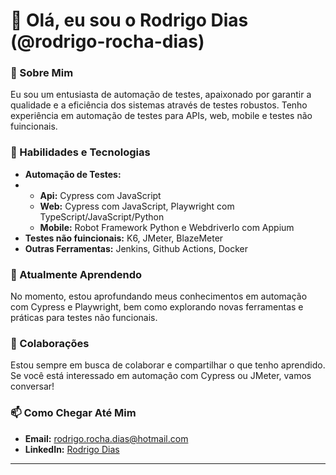 # 👋 Olá, eu sou o Rodrigo Dias (@rodrigo-rocha-dias)

### 👀 Sobre Mim

Eu sou um entusiasta de automação de testes, apaixonado por garantir a qualidade e a eficiência dos sistemas através de testes robustos. Tenho experiência em automação de testes para APIs, web, mobile e testes não fuincionais.

### 🚀 Habilidades e Tecnologias

- **Automação de Testes:**
- - **Api:** Cypress com JavaScript
  - **Web:** Cypress com JavaScript, Playwright com TypeScript/JavaScript/Python
  - **Mobile:** Robot Framework Python e WebdriverIo com Appium
- **Testes não fuincionais:** K6, JMeter, BlazeMeter
- **Outras Ferramentas:** Jenkins, Github Actions, Docker

### 🌱 Atualmente Aprendendo

No momento, estou aprofundando meus conhecimentos em automação com Cypress e Playwright, bem como explorando novas ferramentas e práticas para testes não funcionais.

### 💞️ Colaborações

Estou sempre em busca de colaborar e compartilhar o que tenho aprendido. Se você está interessado em automação com Cypress ou JMeter, vamos conversar!

### 📫 Como Chegar Até Mim

- **Email:** [rodrigo.rocha.dias@hotmail.com](mailto:rodrigo.rocha.dias@hotmail.com)
- **LinkedIn:** [Rodrigo Dias](https://www.linkedin.com/in/rodrigo-rocha-dias/)

---

<!---
rodrigo-rocha-dias/rodrigo-rocha-dias is a ✨ special ✨ repository because its `README.md` (this file) appears on your GitHub profile.
You can click the Preview link to take a look at your changes.
--->

